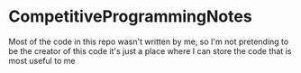 # CompetitiveProgrammingNotes
Most of the code in this repo wasn't written by me, so I'm not pretending to be the creator of this code it's just a place where I can store the code that is most useful to me
